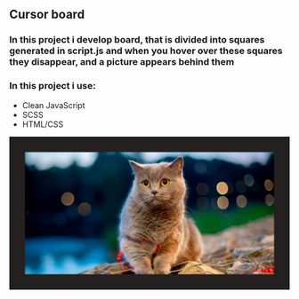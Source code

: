 ## Cursor board
### In this project i develop board, that is divided into squares generated in script.js and when you hover over these squares they disappear, and a picture appears behind them 
### In this project i use:
 + Clean JavaScript
 + SCSS
 + HTML/CSS

![Board](/preview.png)
